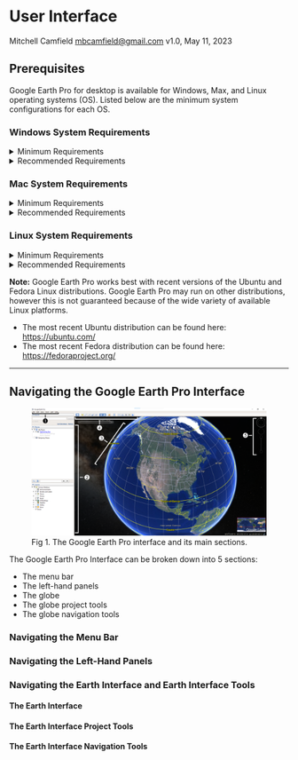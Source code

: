 # User Interface
Mitchell Camfield <mbcamfield@gmail.com>
v1.0, May 11, 2023

## Prerequisites
Google Earth Pro for desktop is available for Windows, Max, and Linux operating systems (OS). Listed below are the minimum system configurations for each OS.

### **Windows System Requirements**

<details><summary>Minimum Requirements</summary>

* Operating System: Windows 7
* CPU: 1GHz or faster
* System Memory (RAM): 2GB
* Hard Disk: 2GB available space
* Internet Connection
* Graphics Processor: DirectX 9 or OpenGL 1.4 compatible
</details>

<details><summary>Recommended Requirements</summary>

* Operating System: Windows 7 or higher
* CPU: 2GHz dual-core or faster
* System Memory (RAM): 4GB
* Hard Disk: 4GB available space
* High-Speed Internet Connection
* Graphics Processor: DirectX 11 or OpenGL 2.0 compatible
</details>

### **Mac System Requirements**
<details><summary>Minimum Requirements</summary>

* Operating System: Mac OS 10.8
* CPU: Intel 64-bit
* System Memory (RAM): 2GB
* Hard Disk: 2GB available space
* Internet Connection
* Graphics Processor: OpenGL 1.4 compatible
</details>

<details><summary>Recommended Requirements</summary>

* Operating System: Mac OS 10.8 or later
* CPU: Intel dual-core 64-bit
* System Memory (RAM): 4GB
* Hard Disk: 4GB available space
* High-Speed Internet Connection
* Graphics Processor: OpenGL 2.0 compatible
</details>

### **Linux System Requirements**
<details><summary>Minimum Requirements</summary>

* Operating System: Ubuntu 14/Fedora 23 (or equivalent) or newer
* CPU: amd64 compatible, 1GHz
* System Memory (RAM): 2GB
* Hard Disk: 2GB available space
* Internet Connection
* 3D Graphics Subsystem: OpenGL 1.4 compatible
</details>

<details><summary>Recommended Requirements</summary>

* CPU: amd64 compatible, 2GHz
* System Memory (RAM): 4GB
* Hard Disk: 4GB available space
* High-Speed Internet Connection
* 3D Graphics Subsystem: OpenGL 2.0 compatible
* Screen: 1280x1024, 32 bit color
</details>

**Note:** Google Earth Pro works best with recent versions of the Ubuntu and Fedora Linux distributions. Google Earth Pro may run on other distributions, however this is not guaranteed because of the wide variety of available Linux platforms.

* The most recent Ubuntu distribution can be found here: https://ubuntu.com/
* The most recent Fedora distribution can be found here: https://fedoraproject.org/

----

## Navigating the Google Earth Pro Interface

<div>
<figure>
<img src=.\images\googleEarthProUIPics/entireInterfaceLabeled.png alt="A labeled image of the Google Earth Pro interface and its main areas. The top-left corner is labeled 1 and contains the menu bar. The left-hand side is labeled 2 and contains the left-panels. The globe dominates the page and is labeled 3. Right above the globe are the project tools, which are labeled with a 4. Finally, labeled with a 5 and in the top-right hand corner, is the earth navigation tools."></img>
<figcaption>Fig 1. The Google Earth Pro interface and its main sections.</figcaption>
</figure>
The Google Earth Pro Interface can be broken down into 5 sections:

* The menu bar
* The left-hand panels
* The globe
* The globe project tools
* The globe navigation tools

### Navigating the Menu Bar
### Navigating the Left-Hand Panels 
### Navigating the Earth Interface and Earth Interface Tools
#### The Earth Interface
#### The Earth Interface Project Tools
#### The Earth Interface Navigation Tools
